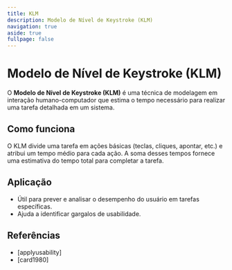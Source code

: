 ```yaml
---
title: KLM
description: Modelo de Nível de Keystroke (KLM)
navigation: true
aside: true
fullpage: false
---
```


# Modelo de Nível de Keystroke (KLM)

O **Modelo de Nível de Keystroke (KLM)** é uma técnica de modelagem em interação humano-computador que estima o tempo necessário para realizar uma tarefa detalhada em um sistema.

## Como funciona

O KLM divide uma tarefa em ações básicas (teclas, cliques, apontar, etc.) e atribui um tempo médio para cada ação. A soma desses tempos fornece uma estimativa do tempo total para completar a tarefa.

## Aplicação

- Útil para prever e analisar o desempenho do usuário em tarefas específicas.
- Ajuda a identificar gargalos de usabilidade.

## Referências

- [applyusability]
- [card1980]